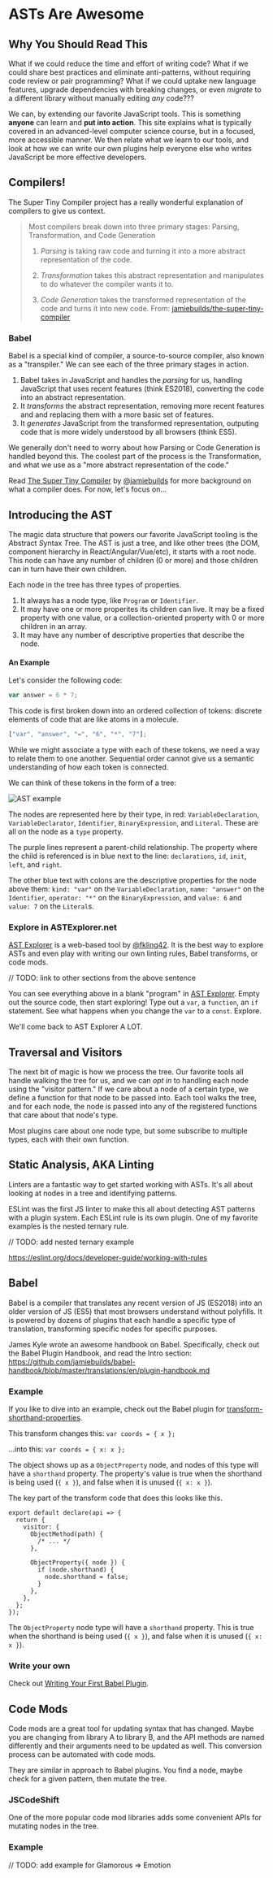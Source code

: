 # ASTs Are Awesome

## Why You Should Read This

What if we could reduce the time and effort of writing code? What if we could share best practices and eliminate anti-patterns, without requiring code review or pair programming? What if we could uptake new language features, upgrade dependencies with breaking changes, or even _migrate_ to a different library without manually editing _any_ code???

We can, by extending our favorite JavaScript tools. This is something **anyone** can learn and **put into action**. This site explains what is typically covered in an advanced-level computer science course, but in a focused, more accessible manner. We then relate what we learn to our tools, and look at how we can write our own plugins help everyone else who writes JavaScript be more effective developers.

## Compilers!

The Super Tiny Compiler project has a really wonderful explanation of compilers to give us context.

> Most compilers break down into three primary stages: Parsing, Transformation, and Code Generation
>
> 1. _Parsing_ is taking raw code and turning it into a more abstract
>    representation of the code.
>
> 2. _Transformation_ takes this abstract representation and manipulates to do
>    whatever the compiler wants it to.
>
> 3. _Code Generation_ takes the transformed representation of the code and
>    turns it into new code.
>    From: [jamiebuilds/the-super-tiny-compiler](https://github.com/jamiebuilds/the-super-tiny-compiler/blob/master/the-super-tiny-compiler.js#L103)

### Babel

Babel is a special kind of compiler, a source-to-source compiler, also known as a "transpiler." We can see each of the three primary stages in action.

1. Babel takes in JavaScript and handles the _parsing_ for us, handling JavaScript that uses recent features (think ES2018), converting the code into an abstract representation.
2. It _transforms_ the abstract representation, removing more recent features and and replacing them with a more basic set of features.
3. It _generates_ JavaScript from the transformed representation, outputing code that is more widely understood by all browsers (think ES5).

We generally don't need to worry about how Parsing or Code Generation is handled beyond this. The coolest part of the process is the Transformation, and what we use as a "more abstract representation of the code."

Read [The Super Tiny Compiler](https://github.com/jamiebuilds/the-super-tiny-compiler) by [@jamiebuilds](https://twitter.com/jamiebuilds) for more background on what a compiler does. For now, let's focus on...

## Introducing the AST

The magic data structure that powers our favorite JavaScript tooling is the *A*bstract *S*yntax *T*ree. The AST is just a tree, and like other trees (the DOM, component hierarchy in React/Angular/Vue/etc), it starts with a root node. This node can have any number of children (0 or more) and those children can in turn have their own children.

Each node in the tree has three types of properties.

1. It always has a node type, like `Program` or `Identifier`.
2. It may have one or more properites its children can live. It may be a fixed property with one value, or a collection-oriented property with 0 or more children in an array.
3. It may have any number of descriptive properties that describe the node.

#### An Example

Let's consider the following code:

```javascript
var answer = 6 * 7;
```

This code is first broken down into an ordered collection of tokens: discrete elements of code that are like atoms in a molecule.

```javascript
["var", "answer", "=", "6", "*", "7"];
```

While we might associate a type with each of these tokens, we need a way to relate them to one another. Sequential order cannot give us a semantic understanding of how each token is connected.

We can think of these tokens in the form of a tree:

![AST example](assets/tree.png)

The nodes are represented here by their type, in red: `VariableDeclaration`, `VariableDeclarator`, `Identifier`, `BinaryExpression`, and `Literal`. These are all on the node as a `type` property.

The purple lines represent a parent-child relationship. The property where the child is referenced is in blue next to the line: `declarations`, `id`, `init`, `left`, and `right`.

The other blue text with colons are the descriptive properties for the node above them: `kind: "var"` on the `VariableDeclaration`, `name: "answer"` on the `Identifier`, `operator: "*"` on the `BinaryExpression`, and `value: 6` and `value: 7` on the `Literal`s.

### Explore in ASTExplorer.net

[AST Explorer](https://astexplorer.net/) is a web-based tool by [@fkling42](https://twitter.com/fkling42). It is the best way to explore ASTs and even play with writing our own linting rules, Babel transforms, or code mods.

// TODO: link to other sections from the above sentence

You can see everything above in a blank "program" in [AST Explorer](https://astexplorer.net/). Empty out the source code, then start exploring! Type out a `var`, a `function`, an `if` statement. See what happens when you change the `var` to a `const`. Explore.

We'll come back to AST Explorer A LOT.

## Traversal and Visitors

The next bit of magic is how we process the tree. Our favorite tools all handle walking the tree for us, and we can _opt in_ to handling each node using the "visitor pattern." If we care about a node of a certain type, we define a function for that node to be passed into. Each tool walks the tree, and for each node, the node is passed into any of the registered functions that care about that node's type.

Most plugins care about one node type, but some subscribe to multiple types, each with their own function.

## Static Analysis, AKA Linting

Linters are a fantastic way to get started working with ASTs. It's all about looking at nodes in a tree and identifying patterns.

ESLint was the first JS linter to make this all about detecting AST patterns with a plugin system. Each ESLint rule is its own plugin. One of my favorite examples is the nested ternary rule.

// TODO: add nested ternary example

https://eslint.org/docs/developer-guide/working-with-rules

## Babel

Babel is a compiler that translates any recent version of JS (ES2018) into an older version of JS (ES5) that most browsers understand without polyfills. It is powered by dozens of plugins that each handle a specific type of translation, transforming specific nodes for specific purposes.

James Kyle wrote an awesome handbook on Babel. Specifically, check out the Babel Plugin Handbook, and read the Intro section: https://github.com/jamiebuilds/babel-handbook/blob/master/translations/en/plugin-handbook.md

### Example

If you like to dive into an example, check out the Babel plugin for [transform-shorthand-properties](https://github.com/babel/babel/tree/master/packages/babel-plugin-transform-shorthand-properties).

This transform changes this:
`var coords = { x };`

...into this:
`var coords = { x: x };`

The object shows up as a `ObjectProperty` node, and nodes of this type will have a `shorthand` property. The property's value is true when the shorthand is being used (`{ x }`), and false when it is unused (`{ x: x }`).

The key part of the transform code that does this looks like this.

```
export default declare(api => {
  return {
    visitor: {
      ObjectMethod(path) {
        /* ... */
      },

      ObjectProperty({ node }) {
        if (node.shorthand) {
          node.shorthand = false;
        }
      },
    },
  };
});
```

The `ObjectProperty` node type will have a `shorthand` property. This is true when the shorthand is being used (`{ x }`), and false when it is unused (`{ x: x }`).

### Write your own

Check out [Writing Your First Babel Plugin](https://github.com/jamiebuilds/babel-handbook/blob/master/translations/en/plugin-handbook.md#writing-your-first-babel-plugin).

## Code Mods

Code mods are a great tool for updating syntax that has changed. Maybe you are changing from library A to library B, and the API methods are named differently and their arguments need to be updated as well. This conversion process can be automated with code mods.

They are similar in approach to Babel plugins. You find a node, maybe check for a given pattern, then mutate the tree.

### JSCodeShift

One of the more popular code mod libraries adds some convenient APIs for mutating nodes in the tree.

### Example

// TODO: add example for Glamorous => Emotion
